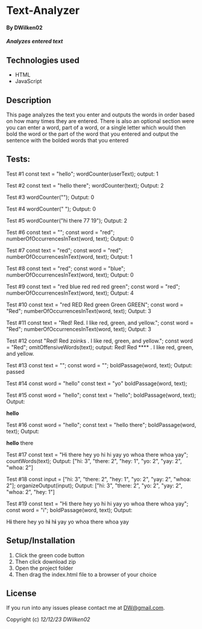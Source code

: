 # Text-Analyzer

#### By **DWilken02**

#### _Analyzes entered text_

## Technologies used

* HTML
* JavaScript

## Description

This page analyzes the text you enter and outputs the words in order based on how many times they are entered. There is also an optional section were you can enter a word, part of a word, or a single letter which would then bold the word or the part of the word that you entered and output the sentence with the bolded words that you entered

## Tests:

Test #1
const text = "hello";
wordCounter(userText);
output: 1

Test #2
const text = "hello there";
wordCounter(text);
Output: 2

Test #3
wordCounter("");
Output: 0

Test #4
wordCounter("            ");
Output: 0

Test #5
wordCounter("hi there 77 19");
Output: 2

Test #6
const text = "";
const word = "red";
numberOfOccurrencesInText(word, text);
Output: 0

Test #7
const text = "red";
const word = "red";
numberOfOccurrencesInText(word, text);
Output: 1

Test #8
const text = "red";
const word = "blue";
numberOfOccurrencesInText(word, text);
Output: 0

Test #9
const text = "red blue red red red green";
const word = "red";
numberOfOccurrencesInText(word, text);
Output: 4

Test #10
const text = "red RED Red green Green GREEN";
const word = "Red";
numberOfOccurrencesInText(word, text);
Output: 3

Test #11
const text = "Red! Red. I like red, green, and yellow.";
const word = "Red";
numberOfOccurrencesInText(word, text);
Output: 3

Test #12
const "Red! Red zoinks . I like red, green, and yellow.";
const word = "Red";
omitOffensiveWords(text);
output: Red! Red **** . I like red, green, and yellow.

Test #13
const text = "";
const word = "";
boldPassage(word, text);
Output: passed

Test #14
const word = "hello"
const text = "yo"
boldPassage(word, text);

Test #15
const word = "hello";
const text = "hello";
boldPassage(word, text);
Output: <p><strong>hello</strong></p>

Test #16
const word = "hello";
const text = "hello there";
boldPassage(word, text);
Output: <p><strong>hello</strong> there</p>

Test #17
const text = "Hi there hey yo hi hi yay yo whoa there whoa yay";
countWords(text);
Output: ["hi: 3", "there: 2", "hey: 1", "yo: 2", "yay: 2", "whoa: 2"]

Test #18
const input = ["hi: 3", "there: 2", "hey: 1", "yo: 2", "yay: 2", "whoa: 2"];
organizeOutput(input);
Output: ["hi: 3", "there: 2", "yo: 2", "yay: 2", "whoa: 2", "hey: 1"]

Test #19
const text = "Hi there hey yo hi hi yay yo whoa there whoa yay";
const word = "i";
boldPassage(word, text);
Output: <p>H<strong>i</strong> there hey yo h<strong>i</strong> h<strong>i</strong> yay yo whoa there whoa yay</p>

## Setup/Installation

1. Click the green code button
2. Then click download zip
3. Open the project folder
4. Then drag the index.html file to a browser of your choice

## License

If you run into any issues please contact me at DW@gmail.com.

Copyright (c) _12/12/23_ _DWilken02_